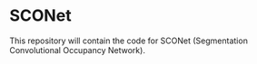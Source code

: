 # SCONet

This repository will contain the code for SCONet (Segmentation Convolutional Occupancy Network).
